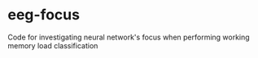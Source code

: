 # eeg-focus
Code for investigating neural network's focus when performing working memory load classification
